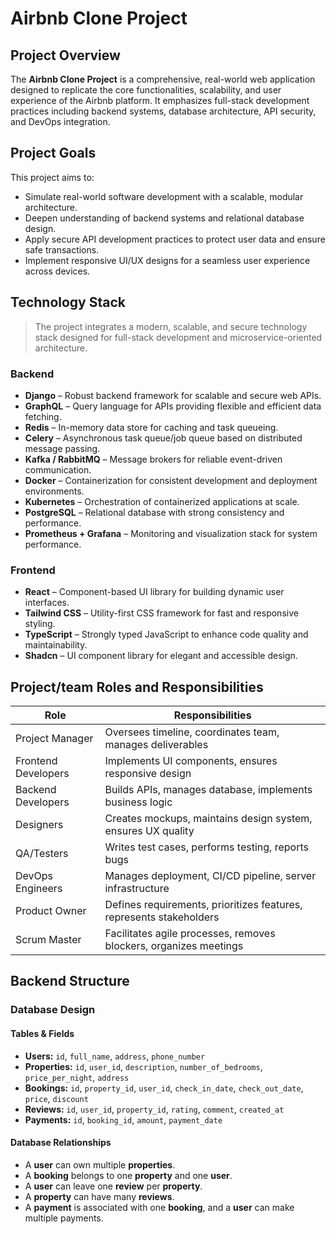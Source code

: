 # Airbnb Clone Project

## Project Overview
The **Airbnb Clone Project** is a comprehensive, real-world web application designed to replicate the core functionalities, scalability, and user experience of the Airbnb platform. It emphasizes full-stack development practices including backend systems, database architecture, API security, and DevOps integration.

## Project Goals
This project aims to:

- Simulate real-world software development with a scalable, modular architecture.  
- Deepen understanding of backend systems and relational database design.  
- Apply secure API development practices to protect user data and ensure safe transactions.  
- Implement responsive UI/UX designs for a seamless user experience across devices.  

## Technology Stack 

> The project integrates a modern, scalable, and secure technology stack designed for full-stack development and microservice-oriented architecture.

### Backend
- **Django** – Robust backend framework for scalable and secure web APIs.  
- **GraphQL** – Query language for APIs providing flexible and efficient data fetching.  
- **Redis** – In-memory data store for caching and task queueing.  
- **Celery** – Asynchronous task queue/job queue based on distributed message passing.  
- **Kafka / RabbitMQ** – Message brokers for reliable event-driven communication.  
- **Docker** – Containerization for consistent development and deployment environments.  
- **Kubernetes** – Orchestration of containerized applications at scale.  
- **PostgreSQL** – Relational database with strong consistency and performance.  
- **Prometheus + Grafana** – Monitoring and visualization stack for system performance.

### Frontend
- **React** – Component-based UI library for building dynamic user interfaces.  
- **Tailwind CSS** – Utility-first CSS framework for fast and responsive styling.  
- **TypeScript** – Strongly typed JavaScript to enhance code quality and maintainability.  
- **Shadcn** – UI component library for elegant and accessible design.



## Project/team Roles and Responsibilities

| **Role**              | **Responsibilities**                                                                 |
|-----------------------|--------------------------------------------------------------------------------------|
| Project Manager       | Oversees timeline, coordinates team, manages deliverables                           |
| Frontend Developers   | Implements UI components, ensures responsive design                                 |
| Backend Developers    | Builds APIs, manages database, implements business logic                            |
| Designers             | Creates mockups, maintains design system, ensures UX quality                        |
| QA/Testers            | Writes test cases, performs testing, reports bugs                                   |
| DevOps Engineers      | Manages deployment, CI/CD pipeline, server infrastructure                           |
| Product Owner         | Defines requirements, prioritizes features, represents stakeholders                 |
| Scrum Master          | Facilitates agile processes, removes blockers, organizes meetings                   |



## Backend Structure

### Database Design

#### Tables & Fields

- **Users:** `id`, `full_name`, `address`, `phone_number`
- **Properties:** `id`, `user_id`, `description`, `number_of_bedrooms`, `price_per_night`, `address`
- **Bookings:** `id`, `property_id`, `user_id`, `check_in_date`, `check_out_date`, `price`, `discount`  
- **Reviews:** `id`, `user_id`, `property_id`, `rating`, `comment`, `created_at`  
- **Payments:** `id`, `booking_id`, `amount`, `payment_date`

#### Database Relationships

- A **user** can own multiple **properties**.
- A **booking** belongs to one **property** and one **user**.
- A **user** can leave one **review** per **property**.
- A **property** can have many **reviews**.
- A **payment** is associated with one **booking**, and a **user** can make multiple payments.

